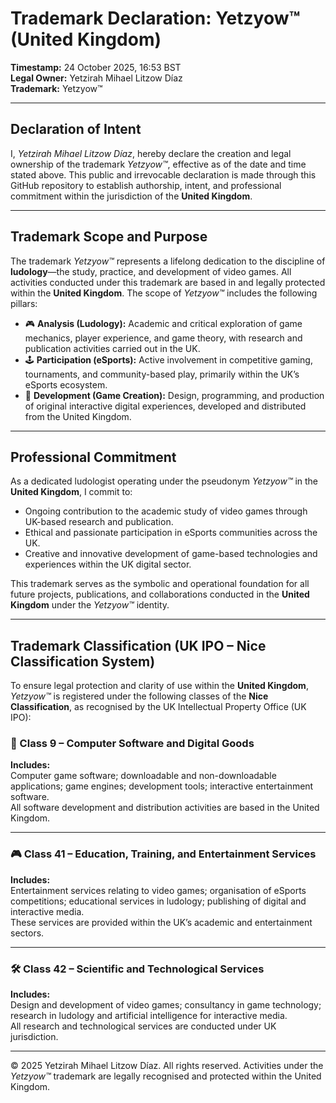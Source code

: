 # Trademark Declaration: Yetzyow™ (United Kingdom)

**Timestamp:** 24 October 2025, 16:53 BST  
**Legal Owner:** Yetzirah Mihael Litzow Díaz  
**Trademark:** Yetzyow™  

---

## Declaration of Intent

I, *Yetzirah Mihael Litzow Díaz*, hereby declare the creation and legal ownership of the trademark *Yetzyow™*, effective as of the date and time stated above. This public and irrevocable declaration is made through this GitHub repository to establish authorship, intent, and professional commitment within the jurisdiction of the **United Kingdom**.

---

## Trademark Scope and Purpose

The trademark *Yetzyow™* represents a lifelong dedication to the discipline of **ludology**—the study, practice, and development of video games. All activities conducted under this trademark are based in and legally protected within the **United Kingdom**. The scope of *Yetzyow™* includes the following pillars:

- 🎮 **Analysis (Ludology):** Academic and critical exploration of game mechanics, player experience, and game theory, with research and publication activities carried out in the UK.  
- 🕹️ **Participation (eSports):** Active involvement in competitive gaming, tournaments, and community-based play, primarily within the UK’s eSports ecosystem.  
- 🧠 **Development (Game Creation):** Design, programming, and production of original interactive digital experiences, developed and distributed from the United Kingdom.

---

## Professional Commitment

As a dedicated ludologist operating under the pseudonym *Yetzyow™* in the **United Kingdom**, I commit to:

- Ongoing contribution to the academic study of video games through UK-based research and publication.  
- Ethical and passionate participation in eSports communities across the UK.  
- Creative and innovative development of game-based technologies and experiences within the UK digital sector.

This trademark serves as the symbolic and operational foundation for all future projects, publications, and collaborations conducted in the **United Kingdom** under the *Yetzyow™* identity.

---

## Trademark Classification (UK IPO – Nice Classification System)

To ensure legal protection and clarity of use within the **United Kingdom**, *Yetzyow™* is registered under the following classes of the **Nice Classification**, as recognised by the UK Intellectual Property Office (UK IPO):

### 🧠 Class 9 – Computer Software and Digital Goods  
**Includes:**  
Computer game software; downloadable and non-downloadable applications; game engines; development tools; interactive entertainment software.  
All software development and distribution activities are based in the United Kingdom.

---

### 🎮 Class 41 – Education, Training, and Entertainment Services  
**Includes:**  
Entertainment services relating to video games; organisation of eSports competitions; educational services in ludology; publishing of digital and interactive media.  
These services are provided within the UK’s academic and entertainment sectors.

---

### 🛠️ Class 42 – Scientific and Technological Services  
**Includes:**  
Design and development of video games; consultancy in game technology; research in ludology and artificial intelligence for interactive media.  
All research and technological services are conducted under UK jurisdiction.

---

© 2025 Yetzirah Mihael Litzow Díaz. All rights reserved. Activities under the *Yetzyow™* trademark are legally recognised and protected within the United Kingdom.
